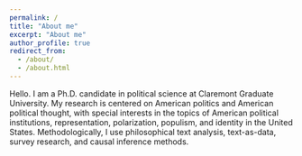 ```yaml
---
permalink: /
title: "About me"
excerpt: "About me"
author_profile: true
redirect_from: 
  - /about/
  - /about.html
---
```


Hello. I am a Ph.D. candidate in political science at Claremont Graduate University. My research is centered on American politics and American political thought, with special interests in the topics of American political institutions, representation, polarization, populism, and identity in the United States. Methodologically, I use philosophical text analysis, text-as-data, survey research, and causal inference methods.
